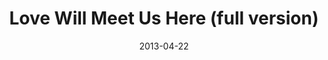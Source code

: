 ---
layout: music 
title: "Love Will Meet Us Here (full version)"
date: 2013-04-22 
description: "Crossroads original song written for the ROI series."
audio: "http://s3.amazonaws.com/crossroads-media/media/legacy/mp3/Love%20Will%20Meet%20Us%20Here%20(full%20version).mp3"
audio-duration: "02:58"
src: "http://s3.amazonaws.com/crossroads-media/images/legacy/content/DefaultVideoImage.jpg"
---